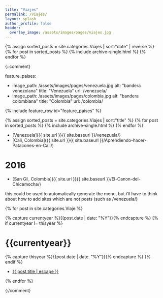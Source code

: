 ```yaml
---
title: "Viajes"
permalink: /viajes/ 
layout: splash
author_profile: false
header:
  overlay_image: /assets/images/pages/viajes.jpg
---
```


{% assign sorted_posts = site.categories.Viajes | sort:"date" | reverse %}
{% for post in sorted_posts %}
  {% include archive-single.html %}
{% endfor %}


{::comment}


feature_paises:
  - image_path: /assets/images/pages/venezuela.jpg
    alt: "bandera venezolana"
    title: "Venezuela"
    url: /venezuela/
  - image_path: /assets/images/pages/colombia.jpg
    alt: "bandera colombiana"
    title: "Colombia"
    url: /colombia/

{% include feature_row id="feature_paises" %}


{% assign sorted_posts = site.categories.Viajes | sort:"title" %}
{% for post in sorted_posts %}
   {% include archive-single.html %}
{% endfor %}



- [Venezuela]({{ site.url }}{{ site.baseurl }}/venezuela/)
- [Cali, Colombia]({{ site.url }}{{ site.baseurl }}/Aprendiendo-hacer-Patacones-en-Cali/)

# 2016

- [San Gil, Colombia]({{ site.url }}{{ site.baseurl }}/El-Canon-del-Chicamocha/)




this could be used to automatically generate the menu, but i'll have to think about how to add sites which are not posts (such as /venezuela/)

{% for post in site.categories.Viaje %}
  <p>
    {% capture currentyear %}{{post.date | date: "%Y"}}{% endcapture %}
    {% if currentyear != thisyear %}
      <h1>{{currentyear}}</h1>
      {% capture thisyear %}{{post.date | date: "%Y"}}{% endcapture %}
    {% endif %}
  </p>
  <ul>
    <li>
      <p>
        <a class="post-link" href="{{ post.url | prepend: site.baseurl }}">{{ post.title | escape }}
        </a>
      </p>
    </li>
  </ul>
{% endfor %}

{:/comment}